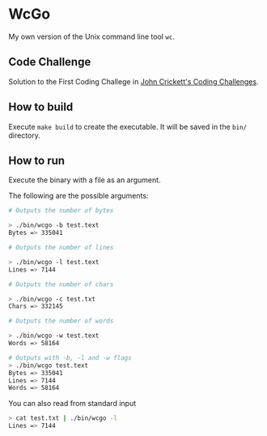 # WcGo

My own version of the Unix command line tool `wc`.

## Code Challenge

Solution to the First Coding Challege in [John Crickett's Coding Challenges](https://codingchallenges.fyi/challenges/challenge-wc/).

## How to build

Execute `make build` to create the executable. It will be saved in the `bin/` directory.

## How to run

Execute the binary with a file as an argument.

The following are the possible arguments:

```bash
# Outputs the number of bytes

> ./bin/wcgo -b test.text
Bytes => 335041

# Outputs the number of lines

> ./bin/wcgo -l test.text
Lines => 7144

# Outputs the number of chars

> ./bin/wcgo -c test.txt
Chars => 332145

# Outputs the number of words

> ./bin/wcgo -w test.text
Words => 58164

# Outputs with -b, -l and -w flags
> ./bin/wcgo test.text
Bytes => 335041
Lines => 7144
Words => 58164
```

You can also read from standard input

```bash
> cat test.txt | ./bin/wcgo -l
Lines => 7144
```